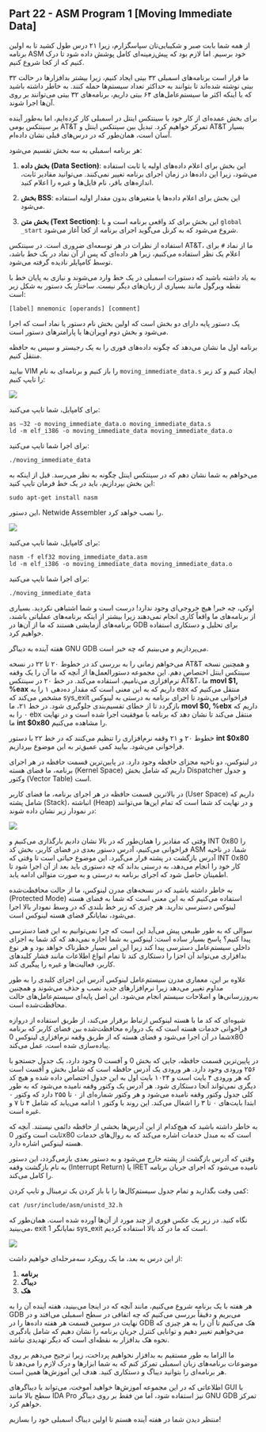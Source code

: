 ## Part 22 - ASM Program 1 \[Moving Immediate Data\]

از همه شما بابت صبر و شکیبایی‌تان سپاسگزارم، زیرا ۲۱ درس طول کشید تا به اولین برنامه ASM خود برسیم. اما لازم بود که پیش‌زمینه‌ای کامل پوشش داده شود تا درک کنیم که از کجا شروع کنیم.

ما قرار است برنامه‌های اسمبلی ۳۲ بیتی ایجاد کنیم، زیرا بیشتر بدافزارها در حالت ۳۲ بیتی نوشته شده‌اند تا بتوانند به حداکثر تعداد سیستم‌ها حمله کنند. به خاطر داشته باشید که با اینکه اکثر ما سیستم‌عامل‌های ۶۴ بیتی داریم، برنامه‌های ۳۲ بیتی می‌توانند بر روی آن‌ها اجرا شوند.

برای بخش عمده‌ای از کار خود با سینتکس اینتل در اسمبلی کار کرده‌ایم، اما به‌طور آینده بر سینتکس بومی AT&T تمرکز خواهیم کرد. تبدیل بین سینتکس اینتل و AT&T بسیار آسان است، همان‌طور که در درس‌های قبلی نشان داده‌ام.

هر برنامه اسمبلی به سه بخش تقسیم می‌شود:

1. **بخش داده (Data Section)**: این بخش برای اعلام داده‌های اولیه یا ثابت استفاده می‌شود، زیرا این داده‌ها در زمان اجرای برنامه تغییر نمی‌کنند. می‌توانید مقادیر ثابت، اندازه‌های بافر، نام فایل‌ها و غیره را اعلام کنید.

2. **بخش BSS**: این بخش برای اعلام داده‌ها یا متغیرهای بدون مقدار اولیه استفاده می‌شود.

3. **بخش متن (Text Section)**: این بخش برای کد واقعی برنامه است و با `global _start` شروع می‌شود که به کرنل می‌گوید اجرای برنامه از کجا آغاز می‌شود.

استفاده از نظرات در هر توسعه‌ای ضروری است. در سینتکس AT&T، ما از نماد `#` برای اعلام یک نظر استفاده می‌کنیم، زیرا هر داده‌ای که پس از آن نماد در یک خط باشد، توسط کامپایلر نادیده گرفته می‌شود.

به یاد داشته باشید که دستورات اسمبلی در یک خط وارد می‌شوند و نیازی به پایان خط با نقطه ویرگول مانند بسیاری از زبان‌های دیگر نیست. ساختار یک دستور به شکل زیر است:

```
[label] mnemonic [operands] [comment]
```

یک دستور پایه دارای دو بخش است که اولین بخش نام دستور یا نماد است که اجرا می‌شود و بخش دوم اوپران‌ها یا پارامترهای دستور است.

برنامه اول ما نشان می‌دهد که چگونه داده‌های فوری را به یک رجیستر و سپس به حافظه منتقل کنیم.

بیایید VIM را باز کنیم و برنامه‌ای به نام `moving_immediate_data.s` ایجاد کنیم و کد زیر را تایپ کنیم:

![](../../imgs/X86-Course/1520242191439.jpg)

برای کامپایل، شما تایپ می‌کنید:

```
as –32 -o moving_immediate_data.o moving_immediate_data.s
ld -m elf_i386 -o moving_immediate_data moving_immediate_data.o
```

برای اجرا شما تایپ می‌کنید:

```
./moving_immediate_data
```

می‌خواهم به شما نشان دهم که در سینتکس اینتل چگونه به نظر می‌رسد. قبل از اینکه به این بخش بپردازیم، باید در یک خط فرمان تایپ کنید:

```
sudo apt-get install nasm
```

این دستور، Netwide Assembler را نصب خواهد کرد.

![](../../imgs/X86-Course/1520145572968.jpg)

برای کامپایل، شما تایپ می‌کنید:

```
nasm -f elf32 moving_immediate_data.asm
ld -m elf_i386 -o moving_immediate_data moving_immediate_data.o
```

برای اجرا شما تایپ می‌کنید:

```
./moving_immediate_data
```

اوکی، چه خبر! هیچ خروجی‌ای وجود ندارد! درست است و شما اشتباهی نکردید. بسیاری از برنامه‌های ما واقعاً کاری انجام نمی‌دهند زیرا بیشتر از اینکه برنامه‌های عملیاتی باشند، برنامه‌های آزمایشی هستند که ما از آن‌ها در GDB برای تحلیل و دستکاری استفاده خواهیم کرد.

هفته آینده به دیباگر GNU GDB می‌پردازیم و می‌بینیم که چه خبر است.

می‌خواهم زمانی را به بررسی کد در خطوط ۲۰ تا ۲۲ در نسخه AT&T و همچنین نسخه سینتکس اینتل اختصاص دهم. این مجموعه دستورالعمل‌ها از آنچه که ما آن را یک وقفه نرم‌افزاری می‌نامیم، استفاده می‌کند. در خط ۲۰ در سینتکس AT&T، ما __movl $1, %eax__ داریم که به این معنی است که مقدار ده‌دهی ۱ را به eax منتقل می‌کنیم که مشخص می‌کند که sys_exit فراخوانی می‌شود تا اجرای برنامه به درستی به لینوکس بازگردد تا از خطای تقسیم‌بندی جلوگیری شود. در خط ۲۱، ما __movl $0, %ebx__ داریم که ۰ را به ebx منتقل می‌کند تا نشان دهد که برنامه با موفقیت اجرا شده است و در نهایت ما __int $0x80__ را مشاهده می‌کنیم.

خطوط ۲۰ و ۲۱ وقفه نرم‌افزاری را تنظیم می‌کنند که در خط ۲۲ با دستور __int $0x80__ فراخوانی می‌شود. بیایید کمی عمیق‌تر به این موضوع بپردازیم.

در لینوکس، دو ناحیه مجزای حافظه وجود دارد. در پایین‌ترین قسمت حافظه در هر اجرای برنامه، ما فضای هسته (Kernel Space) داریم که شامل بخش Dispatcher و جدول وکتور (Vector Table) است.

در بالاترین قسمت حافظه در هر اجرای برنامه، ما فضای کاربر (User Space) داریم که شامل پشته (Stack)، انباشته (Heap) و در نهایت کد شما است که تمام این‌ها می‌توانند در نمودار زیر نشان داده شوند:

![](../../imgs/X86-Course/1520146256303.jpg)

وقتی که مقادیر را همان‌طور که در بالا نشان دادیم بارگذاری می‌کنیم و INT 0x80 را فراخوانی می‌کنیم، آدرس دستور بعدی در فضای کاربر، بخش کد ASM شما، در ناحیه آدرس بازگشت در پشته قرار می‌گیرد. این موضوع حیاتی است تا وقتی که INT 0x80 کار خود را انجام می‌دهد، به درستی بداند که چه دستوری باید بعد از آن اجرا شود تا اطمینان حاصل شود که اجرای برنامه به درستی و به صورت متوالی ادامه یابد.

به خاطر داشته باشید که در نسخه‌های مدرن لینوکس، ما از حالت محافظت‌شده (Protected Mode) استفاده می‌کنیم که به این معنی است که شما به فضای هسته لینوکس دسترسی ندارید. هر چیزی که زیر خط بلندی که در وسط نمودار بالا اجرا می‌شود، نمایانگر فضای هسته لینوکس است.

سوالی که به طور طبیعی پیش می‌آید این است که چرا نمی‌توانیم به این فضا دسترسی پیدا کنیم؟ پاسخ بسیار ساده است: لینوکس به شما اجازه نمی‌دهد که کد شما به اجزای داخلی سیستم‌عامل دسترسی پیدا کند زیرا این امر بسیار خطرناک خواهد بود و هر نوع بدافزاری می‌تواند آن اجزا را دستکاری کند تا تمام انواع اطلاعات مانند فشار کلیدهای کاربر، فعالیت‌ها و غیره را پیگیری کند.

علاوه بر این، معماری مدرن سیستم‌عامل لینوکس آدرس این اجزای کلیدی را به طور مداوم تغییر می‌دهد زیرا نرم‌افزارهای جدید نصب و حذف می‌شوند و همچنین به‌روزرسانی‌ها و اصلاحات سیستم انجام می‌شود. این اصل پایه‌ای سیستم‌عامل‌های حالت محافظت‌شده است.

شیوه‌ای که کد ما با هسته لینوکس ارتباط برقرار می‌کند، از طریق استفاده از دروازه فراخوانی خدمات هسته است که یک دروازه محافظت‌شده بین فضای کاربر که برنامه شما در آن اجرا می‌شود و فضای هسته که از طریق وقفه نرم‌افزاری لینوکس 0x80 پیاده‌سازی شده است، عمل می‌کند.

در پایین‌ترین قسمت حافظه، جایی که بخش 0 و آفست 0 وجود دارد، یک جدول جستجو با ۲۵۶ ورودی وجود دارد. هر ورودی یک آدرس حافظه است که شامل بخش و آفست است که هر ورودی ۴ بایت است و ۱۰۲۴ بایت اول به این جدول اختصاص داده شده و هیچ کد دیگری نمی‌تواند آنجا دستکاری شود. هر آدرس یک وکتور وقفه نامیده می‌شود که به طور کلی جدول وکتور وقفه نامیده می‌شود و هر وکتور شماره‌ای از ۰ تا ۲۵۵ دارد که وکتور ۰ ابتدا بایت‌های ۰ تا ۳ را اشغال می‌کند. این روند با وکتور ۱ ادامه می‌یابد که شامل ۴ تا ۷ و غیره است.

به خاطر داشته باشید که هیچ‌کدام از این آدرس‌ها بخشی از حافظه دائمی نیستند. آنچه که ثابت است وکتور 0x80 است که به مبدل خدمات اشاره می‌کند که به روال‌های خدمات هسته لینوکس اشاره دارد.

وقتی که آدرس بازگشت از پشته خارج می‌شود و به دستور بعدی بازمی‌گردد، این دستور به نام بازگشت وقفه (Interrupt Return) یا IRET نامیده می‌شود که اجرای جریان برنامه را کامل می‌کند.

کمی وقت بگذارید و تمام جدول سیستم‌کال‌ها را با باز کردن یک ترمینال و تایپ کردن:

```
cat /usr/include/asm/unistd_32.h
```

نگاه کنید. در زیر یک عکس فوری از چند مورد از آن‌ها آورده شده است. همان‌طور که می‌بینید، exit 1 نمایانگر sys_exit است که ما در کد بالا استفاده کردیم.

![](../../imgs/X86-Course/1520194548094.jpg)

از این درس به بعد، ما یک رویکرد سه‌مرحله‌ای خواهیم داشت:

1. **برنامه**  
2. **دیباگ**  
3. **هک**  

هر هفته با یک برنامه شروع می‌کنیم، مانند آنچه که در اینجا می‌بینید، هفته آینده آن را به GDB می‌بریم و دقیقاً بررسی می‌کنیم که چه اتفاقی در سطح اسمبلی می‌افتد و در نهایت در سومین قسمت هر هفته داده‌ها را در GDB هک می‌کنیم تا آن را به هر چیزی که می‌خواهیم تغییر دهیم و توانایی کنترل جریان برنامه را نشان دهیم که شامل یادگیری نحوه هک بدافزار به نقطه‌ای است که دیگر تهدیدی نباشد.

ما الزاما به طور مستقیم به بدافزار نخواهیم پرداخت، زیرا ترجیح می‌دهم بر روی موضوعات برنامه‌های زبان اسمبلی تمرکز کنم که به شما ابزارها و درک لازم را می‌دهد تا هر برنامه‌ای را بتوانید دیباگ و دستکاری کنید. هدف این آموزش‌ها همین است.

اطلاعاتی که در این مجموعه آموزش‌ها خواهید آموخت، می‌تواند با دیباگرهای GUI با سطح بالا مانند IDA Pro نیز استفاده شود، اما من فقط بر روی دیباگر GNU GDB تمرکز خواهم کرد.

منتظر دیدن شما در هفته آینده هستم تا اولین دیباگ اسمبلی خود را بسازیم!